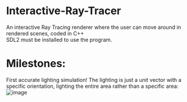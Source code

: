 # Interactive-Ray-Tracer
An interactive Ray Tracing renderer where the user can move around in rendered scenes, coded in C++  
SDL2 must be installed to use the program.


# Milestones:
First accurate lighting simulation! The lighting is just a unit vector with a specific orientation, lighting the entire area rather than a specific area: 
![image](https://user-images.githubusercontent.com/19824915/148185012-d58c5fde-e5ea-4b05-911b-3ec7fa63622a.png)
